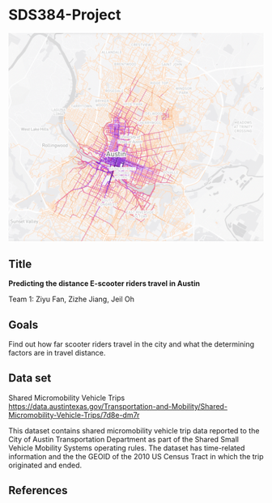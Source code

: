 # SDS384-Project

![RLagent](./e-scooter_austin.png)

## Title
**Predicting the distance E-scooter riders travel in Austin**

Team 1: Ziyu Fan, Zizhe Jiang, Jeil Oh

## Goals
Find out how far scooter riders travel in the city and what the determining factors are in travel distance.

## Data set
Shared Micromobility Vehicle Trips
https://data.austintexas.gov/Transportation-and-Mobility/Shared-Micromobility-Vehicle-Trips/7d8e-dm7r

This dataset contains shared micromobility vehicle trip data reported to the City of Austin Transportation Department as part of the Shared Small Vehicle Mobility Systems operating rules. The dataset has time-related information and the the GEOID of the 2010 US Census Tract in which the trip originated and ended. 

## References
